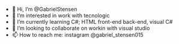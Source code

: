 - 👋 Hi, I’m @GabrielStensen
- 👀 I’m interested in work with tecnologic
- 🌱 I’m currently learning C#; HTML front-end back-end, visual C# 
- 💞️ I’m looking to collaborate on workin with visual studio
- 📫 How to reach me: instagram @gabriel_stensen015

<!---
GabrielStensen/GabrielStensen is a ✨ special ✨ repository because its `README.md` (this file) appears on your GitHub profile.
You can click the Preview link to take a look at your changes.
--->
